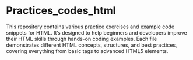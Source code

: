 # Practices_codes_html
This repository contains various practice exercises and example code snippets for HTML. It’s designed to help beginners and developers improve their HTML skills through hands-on coding examples. Each file demonstrates different HTML concepts, structures, and best practices, covering everything from basic tags to advanced HTML5 elements.
